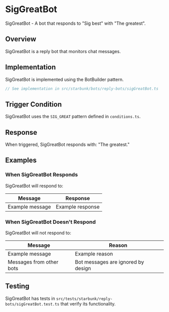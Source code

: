 # SigGreatBot

SigGreatBot - A bot that responds to "Sig best" with "The greatest".

## Overview

SigGreatBot is a reply bot that monitors chat messages.

## Implementation

SigGreatBot is implemented using the BotBuilder pattern.

```typescript
// See implementation in src/starbunk/bots/reply-bots/sigGreatBot.ts
```

## Trigger Condition

SigGreatBot uses the `SIG_GREAT` pattern defined in `conditions.ts`.


## Response

When triggered, SigGreatBot responds with: "The greatest."


## Examples

### When SigGreatBot Responds

SigGreatBot will respond to:

| Message | Response |
|---------|----------|
| Example message | Example response |

### When SigGreatBot Doesn't Respond

SigGreatBot will not respond to:

| Message | Reason |
|---------|--------|
| Example message | Example reason |
| Messages from other bots | Bot messages are ignored by design |

## Testing

SigGreatBot has tests in `src/tests/starbunk/reply-bots/sigGreatBot.test.ts` that verify its functionality.
